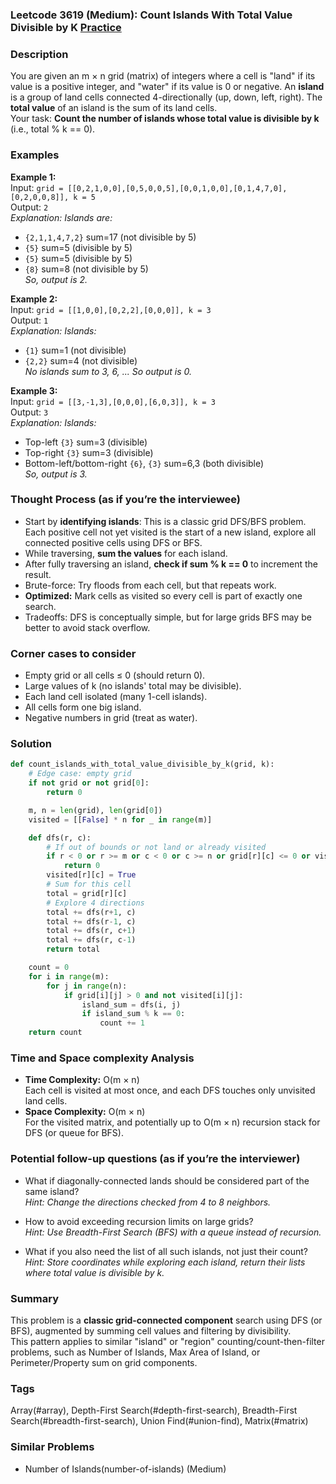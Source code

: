 ### Leetcode 3619 (Medium): Count Islands With Total Value Divisible by K [Practice](https://leetcode.com/problems/count-islands-with-total-value-divisible-by-k)

### Description  
You are given an m × n grid (matrix) of integers where a cell is "land" if its value is a positive integer, and "water" if its value is 0 or negative. An **island** is a group of land cells connected 4-directionally (up, down, left, right). The **total value** of an island is the sum of its land cells.  
Your task: **Count the number of islands whose total value is divisible by k** (i.e., total % k == 0).

### Examples  

**Example 1:**  
Input: `grid = [[0,2,1,0,0],[0,5,0,0,5],[0,0,1,0,0],[0,1,4,7,0],[0,2,0,0,8]], k = 5`  
Output: `2`  
*Explanation: Islands are:*
- `{2,1,1,4,7,2}` sum=17 (not divisible by 5)
- `{5}` sum=5 (divisible by 5)
- `{5}` sum=5 (divisible by 5)
- `{8}` sum=8 (not divisible by 5)  
*So, output is 2.*

**Example 2:**  
Input: `grid = [[1,0,0],[0,2,2],[0,0,0]], k = 3`  
Output: `1`  
*Explanation: Islands:*
- `{1}` sum=1 (not divisible)
- `{2,2}` sum=4 (not divisible)  
*No islands sum to 3, 6, ... So output is 0.*

**Example 3:**  
Input: `grid = [[3,-1,3],[0,0,0],[6,0,3]], k = 3`  
Output: `3`  
*Explanation: Islands:*
- Top-left `{3}` sum=3 (divisible)
- Top-right `{3}` sum=3 (divisible)
- Bottom-left/bottom-right `{6}`, `{3}` sum=6,3 (both divisible)  
*So, output is 3.*

### Thought Process (as if you’re the interviewee)  
- Start by **identifying islands**: This is a classic grid DFS/BFS problem. Each positive cell not yet visited is the start of a new island, explore all connected positive cells using DFS or BFS.
- While traversing, **sum the values** for each island.
- After fully traversing an island, **check if sum % k == 0** to increment the result.
- Brute-force: Try floods from each cell, but that repeats work.  
- **Optimized:** Mark cells as visited so every cell is part of exactly one search.  
- Tradeoffs: DFS is conceptually simple, but for large grids BFS may be better to avoid stack overflow.

### Corner cases to consider  
- Empty grid or all cells ≤ 0 (should return 0).
- Large values of k (no islands' total may be divisible).
- Each land cell isolated (many 1-cell islands).
- All cells form one big island.
- Negative numbers in grid (treat as water).

### Solution

```python
def count_islands_with_total_value_divisible_by_k(grid, k):
    # Edge case: empty grid
    if not grid or not grid[0]:
        return 0

    m, n = len(grid), len(grid[0])
    visited = [[False] * n for _ in range(m)]

    def dfs(r, c):
        # If out of bounds or not land or already visited
        if r < 0 or r >= m or c < 0 or c >= n or grid[r][c] <= 0 or visited[r][c]:
            return 0
        visited[r][c] = True
        # Sum for this cell
        total = grid[r][c]
        # Explore 4 directions
        total += dfs(r+1, c)
        total += dfs(r-1, c)
        total += dfs(r, c+1)
        total += dfs(r, c-1)
        return total

    count = 0
    for i in range(m):
        for j in range(n):
            if grid[i][j] > 0 and not visited[i][j]:
                island_sum = dfs(i, j)
                if island_sum % k == 0:
                    count += 1
    return count
```

### Time and Space complexity Analysis  

- **Time Complexity:** O(m × n)  
  Each cell is visited at most once, and each DFS touches only unvisited land cells.
- **Space Complexity:** O(m × n)  
  For the visited matrix, and potentially up to O(m × n) recursion stack for DFS (or queue for BFS).

### Potential follow-up questions (as if you’re the interviewer)  

- What if diagonally-connected lands should be considered part of the same island?  
  *Hint: Change the directions checked from 4 to 8 neighbors.*

- How to avoid exceeding recursion limits on large grids?  
  *Hint: Use Breadth-First Search (BFS) with a queue instead of recursion.*

- What if you also need the list of all such islands, not just their count?  
  *Hint: Store coordinates while exploring each island, return their lists where total value is divisible by k.*

### Summary
This problem is a **classic grid-connected component** search using DFS (or BFS), augmented by summing cell values and filtering by divisibility.  
This pattern applies to similar "island" or "region" counting/count-then-filter problems, such as Number of Islands, Max Area of Island, or Perimeter/Property sum on grid components.

### Tags
Array(#array), Depth-First Search(#depth-first-search), Breadth-First Search(#breadth-first-search), Union Find(#union-find), Matrix(#matrix)

### Similar Problems
- Number of Islands(number-of-islands) (Medium)